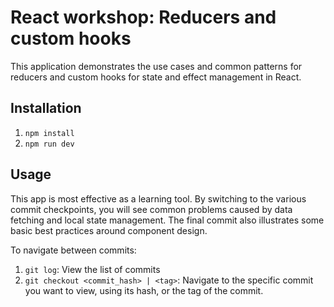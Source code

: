 # React workshop: Reducers and custom hooks

This application demonstrates the use cases and common patterns for reducers and custom hooks for state and effect management in React.

## Installation

1. `npm install`
2. `npm run dev`

## Usage

This app is most effective as a learning tool. By switching to the various commit checkpoints, you will see common problems caused by data fetching and local state management. The final commit also illustrates some basic best practices around component design.

To navigate between commits:

1. `git log`: View the list of commits
2. `git checkout <commit_hash> | <tag>`: Navigate to the specific commit you want to view, using its hash, or the tag of the commit.

